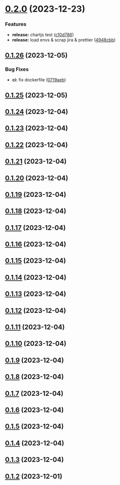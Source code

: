 # [0.2.0](https://github.com/Porok12/epic-jira/compare/v0.1.26...v0.2.0) (2023-12-23)


### Features

* **release:** chartjs test ([c10d786](https://github.com/Porok12/epic-jira/commit/c10d78696fd20cdd0e010a8385987d3d0feda46d))
* **release:** load envs & scrap jira & prettier ([4948cbb](https://github.com/Porok12/epic-jira/commit/4948cbb4de34715467f5c412fca9d2a347b947c9))

## [0.1.26](https://github.com/Porok12/epic-jira/compare/v0.1.25...v0.1.26) (2023-12-05)


### Bug Fixes

* **ci:** fix dockerfile ([0719aeb](https://github.com/Porok12/epic-jira/commit/0719aebe1ac61b1b61ac61622c333be8e7dbff99))

## [0.1.25](https://github.com/Porok12/epic-jira/compare/v0.1.24...v0.1.25) (2023-12-05)

## [0.1.24](https://github.com/Porok12/epic-jira/compare/v0.1.23...v0.1.24) (2023-12-04)

## [0.1.23](https://github.com/Porok12/epic-jira/compare/v0.1.22...v0.1.23) (2023-12-04)

## [0.1.22](https://github.com/Porok12/epic-jira/compare/v0.1.21...v0.1.22) (2023-12-04)

## [0.1.21](https://github.com/Porok12/epic-jira/compare/v0.1.20...v0.1.21) (2023-12-04)

## [0.1.20](https://github.com/Porok12/epic-jira/compare/v0.1.19...v0.1.20) (2023-12-04)

## [0.1.19](https://github.com/Porok12/epic-jira/compare/v0.1.18...v0.1.19) (2023-12-04)

## [0.1.18](https://github.com/Porok12/epic-jira/compare/v0.1.17...v0.1.18) (2023-12-04)

## [0.1.17](https://github.com/Porok12/epic-jira/compare/v0.1.16...v0.1.17) (2023-12-04)

## [0.1.16](https://github.com/Porok12/epic-jira/compare/v0.1.15...v0.1.16) (2023-12-04)

## [0.1.15](https://github.com/Porok12/epic-jira/compare/v0.1.14...v0.1.15) (2023-12-04)

## [0.1.14](https://github.com/Porok12/epic-jira/compare/v0.1.13...v0.1.14) (2023-12-04)

## [0.1.13](https://github.com/Porok12/epic-jira/compare/v0.1.12...v0.1.13) (2023-12-04)

## [0.1.12](https://github.com/Porok12/epic-jira/compare/v0.1.11...v0.1.12) (2023-12-04)

## [0.1.11](https://github.com/Porok12/epic-jira/compare/v0.1.10...v0.1.11) (2023-12-04)

## [0.1.10](https://github.com/Porok12/epic-jira/compare/v0.1.9...v0.1.10) (2023-12-04)

## [0.1.9](https://github.com/Porok12/epic-jira/compare/v0.1.8...v0.1.9) (2023-12-04)

## [0.1.8](https://github.com/Porok12/epic-jira/compare/v0.1.7...v0.1.8) (2023-12-04)

## [0.1.7](https://github.com/Porok12/epic-jira/compare/v0.1.6...v0.1.7) (2023-12-04)

## [0.1.6](https://github.com/Porok12/epic-jira/compare/v0.1.5...v0.1.6) (2023-12-04)

## [0.1.5](https://github.com/Porok12/epic-jira/compare/v0.1.4...v0.1.5) (2023-12-04)

## [0.1.4](https://github.com/Porok12/epic-jira/compare/v0.1.3...v0.1.4) (2023-12-04)

## [0.1.3](https://github.com/Porok12/epic-jira/compare/v0.1.2...v0.1.3) (2023-12-04)

## [0.1.2](https://github.com/Porok12/epic-jira/compare/v0.1.1...v0.1.2) (2023-12-01)
